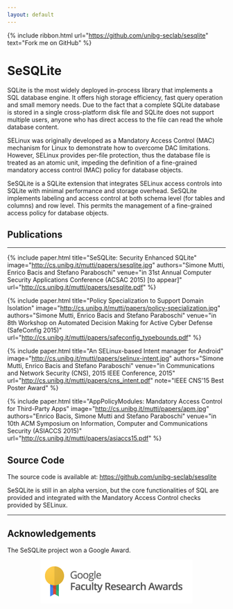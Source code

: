 ```yaml
---
layout: default
---
```


{% include ribbon.html url="https://github.com/unibg-seclab/sesqlite" text="Fork me on GitHub" %}

# SeSQLite

SQLite is the most widely deployed in-process library that implements a SQL database engine. It offers high storage efficiency, fast query operation and small memory needs. Due to the fact that a complete SQLite database is stored in a single cross-platform disk file and SQLite does not support multiple users, anyone who has direct access to the file can read the whole database content.

SELinux was originally developed as a Mandatory Access Control (MAC) mechanism for Linux to demonstrate how to overcome DAC limitations. However, SELinux provides per-file protection, thus the database file is treated as an atomic unit, impeding the definition of a fine-grained mandatory access control (MAC) policy for database objects.

SeSQLite is a SQLite extension that integrates SELinux access controls into SQLite with minimal performance and storage overhead. SeSQLite implements labeling and access control at both schema level (for tables and columns) and row level. This permits the management of a fine-grained access policy for database objects.


## Publications
---------------

{% include paper.html title="SeSQLite: Security Enhanced SQLite" image="http://cs.unibg.it/mutti/papers/sesqlite.jpg" authors="Simone Mutti, Enrico Bacis and Stefano Paraboschi" venue="in 31st Annual Computer Security Applications Conference (ACSAC 2015) [to appear]" url="http://cs.unibg.it/mutti/papers/sesqlite.pdf" %}

{% include paper.html title="Policy Specialization to Support Domain Isolation" image="http://cs.unibg.it/mutti/papers/policy-specialization.jpg" authors="Simone Mutti, Enrico Bacis and Stefano Paraboschi" venue="in 8th Workshop on Automated Decision Making for Active Cyber Defense (SafeConfig 2015)" url="http://cs.unibg.it/mutti/papers/safeconfig_typebounds.pdf" %}

{% include paper.html title="An SELinux-based Intent manager for Android" image="http://cs.unibg.it/mutti/papers/selinux-intent.jpg" authors="Simone Mutti, Enrico Bacis and Stefano Paraboschi" venue="in Communications and Network Security (CNS), 2015 IEEE Conference, 2015" url="http://cs.unibg.it/mutti/papers/cns_intent.pdf" note="IEEE CNS'15 Best Poster Award" %}

{% include paper.html title="AppPolicyModules: Mandatory Access Control for Third-Party Apps" image="http://cs.unibg.it/mutti/papers/apm.jpg" authors="Enrico Bacis, Simone Mutti and Stefano Paraboschi" venue="in 10th ACM Symposium on Information, Computer and Communications Security (ASIACCS 2015)" url="http://cs.unibg.it/mutti/papers/asiaccs15.pdf" %}

## Source Code

The source code is available at: <https://github.com/unibg-seclab/sesqlite>

SeSQLite is still in an alpha version, but the core functionalities of SQL are provided and integrated with the Mandatory Access Control checks provided by SELinux.

------

## Acknowledgements

The SeSQLite project won a Google Award.

<center>
  <img style="margin: 0 auto;" src="/assets/images/faculty_award.png" />
</center>

